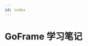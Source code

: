 ```yaml
---
id: index
---
```

# GoFrame 学习笔记

<!-- - [系统相关](os)
  - [日志](/docs/os/0-log)
- [web服务相关](web)
  - [你好，世界](web/0-helloworld)
  - [静态文件](web/1-static)
  - [上传文件](web/2-uploadfile) -->
